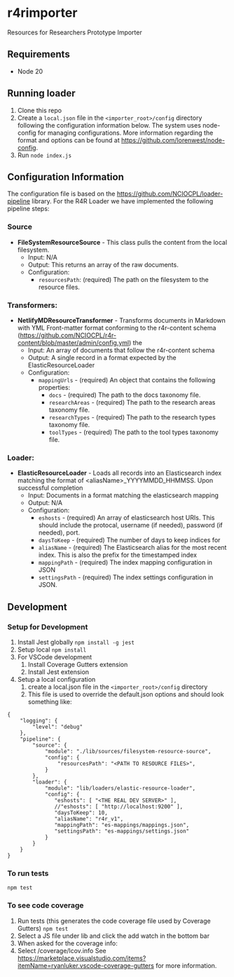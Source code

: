# r4rimporter
Resources for Researchers Prototype Importer

## Requirements
* Node 20

## Running loader
1. Clone this repo
1. Create a `local.json` file in the `<importer_root>/config` directory following the configuration information below. The system uses node-config for managing configurations. More information regarding the format and options can be found at https://github.com/lorenwest/node-config.
1. Run `node index.js`

## Configuration Information
The configuration file is based on the https://github.com/NCIOCPL/loader-pipeline library.  For the R4R Loader we have implemented the following pipeline steps:
### Source
* **FileSystemResourceSource** - This class pulls the content from the local filesystem.
  * Input: N/A
  * Output: This returns an array of the raw documents.
  * Configuration:
    * `resourcesPath`: (required) The path on the filesystem to the resource files.
### Transformers:
* **NetlifyMDResourceTransformer** - Transforms documents in Markdown with YML Front-matter format conforming to the r4r-content schema (https://github.com/NCIOCPL/r4r-content/blob/master/admin/config.yml) the
  * Input: An array of documents that follow the r4r-content schema
  * Output: A single record in a format expected by the ElasticResourceLoader
  * Configuration:
    * `mappingUrls` - (required) An object that contains the following properties:
      * `docs` - (required) The path to the docs taxonomy file.
      * `researchAreas` - (required) The path to the research areas taxonomy file.
      * `researchTypes` - (required) The path to the research types taxonomy file.
      * `toolTypes` - (required) The path to the tool types taxonomy file.
### Loader:
* **ElasticResourceLoader** - Loads all records into an Elasticsearch index matching the format of \<aliasName\>\_YYYYMMDD\_HHMMSS. Upon successful completion
  * Input: Documents in a format matching the elasticsearch mapping
  * Output: N/A
  * Configuration:
    * `eshosts` - (required) An array of elasticsearch host URIs. This should include the protocal, username (if needed), password (if needed), port.
    * `daysToKeep` - (required) The number of days to keep indices for
    * `aliasName` - (required) The Elasticsearch alias for the most recent index. This is also the prefix for the timestamped index
    * `mappingPath` - (required) The index mapping configuration in JSON
    * `settingsPath` - (required) The index settings configuration in JSON.



## Development
### Setup for Development
1. Install Jest globally
`npm install -g jest`
2. Setup local
`npm install`
3. For VSCode development
   1. Install Coverage Gutters extension
   2. Install Jest extension
4. Setup a local configuration
   1. create a local.json file in the `<importer_root>/config` directory
   2. This file is used to override the default.json options and should look something like:
```
{
    "logging": {
        "level": "debug"
    },
    "pipeline": {
        "source": {
            "module": "./lib/sources/filesystem-resource-source",
            "config": {
                "resourcesPath": "<PATH TO RESOURCE FILES>",
            }
        },
        "loader": {
            "module": "lib/loaders/elastic-resource-loader",
            "config": {
               "eshosts": [ "<THE REAL DEV SERVER>" ],
               //"eshosts": [ "http://localhost:9200" ],
               "daysToKeep": 10,
               "aliasName": "r4r_v1",
               "mappingPath": "es-mappings/mappings.json",
               "settingsPath": "es-mappings/settings.json"
            }
        }
    }
}
```

### To run tests
`npm test`

### To see code coverage
1. Run tests (this generates the code coverage file used by Coverage Gutters)
`npm test`
2. Select a JS file under lib and click the add watch in the bottom bar
3. When asked for the coverage info:
3. Select <projroot>/coverage/lcov.info
See https://marketplace.visualstudio.com/items?itemName=ryanluker.vscode-coverage-gutters for more information.
